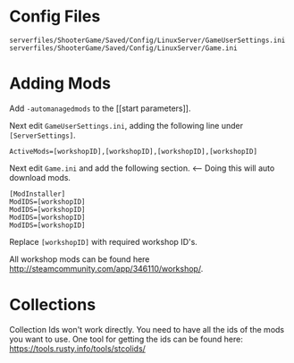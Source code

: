 # Config Files
```
serverfiles/ShooterGame/Saved/Config/LinuxServer/GameUserSettings.ini
serverfiles/ShooterGame/Saved/Config/LinuxServer/Game.ini
```

# Adding Mods

Add `-automanagedmods` to the [[start parameters]].

Next edit `GameUserSettings.ini`, adding the following line under `[ServerSettings]`.
```
ActiveMods=[workshopID],[workshopID],[workshopID],[workshopID]
```

Next edit `Game.ini` and add the following section. <-- Doing this will auto download mods.
```
[ModInstaller]
ModIDS=[workshopID]
ModIDS=[workshopID]
ModIDS=[workshopID]
ModIDS=[workshopID]
```
Replace `[workshopID]` with required workshop ID's.

All workshop mods can be found here http://steamcommunity.com/app/346110/workshop/.

# Collections
Collection Ids won't work directly. You need to have all the ids of the mods you want to use. One tool for getting the ids can be found here: https://tools.rusty.info/tools/stcolids/